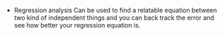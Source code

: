 - Regression analysis 
Can be used to find a relatable equation between two kind of independent things and you can back track the error and see how better your regression equation is.

